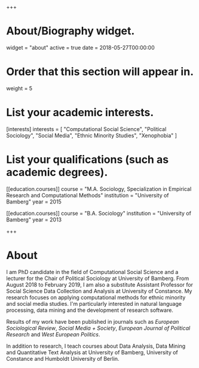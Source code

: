 +++
# About/Biography widget.
widget = "about"
active = true
date = 2018-05-27T00:00:00

# Order that this section will appear in.
weight = 5

# List your academic interests.
[interests]
  interests = [
    "Computational Social Science",
    "Political Sociology",
    "Social Media",
    "Ethnic Minority Studies",
    "Xenophobia"
  ]

# List your qualifications (such as academic degrees).


 [[education.courses]]
  course = "M.A. Sociology, Specialization in Empirical Research and Computational Methods"
  institution = "University of Bamberg"
  year = 2015
  
 [[education.courses]]
  course = "B.A. Sociology"
  institution = "University of Bamberg"
  year = 2013

+++

# About

I am PhD candidate in the field of Computational Social Science and a lecturer for the Chair of Political Sociology at University of Bamberg. From August 2018 to February 2019, I am also a substitute Assistant Professor for Social Science Data Collection and Analysis at University of Constance. My research focuses on applying computational methods for ethnic minority and social media studies. I'm particularly interested in natural language processing, data mining and the development of research software.

Results of my work have been published in journals such as *European Sociological Review*, *Social Media + Society*, *European Journal of Political Research* and *West European Politics*.

In addition to research, I teach courses about Data Analysis, Data Mining and Quantitative Text Analysis at University of Bamberg, University of Constance and Humboldt University of Berlin.
